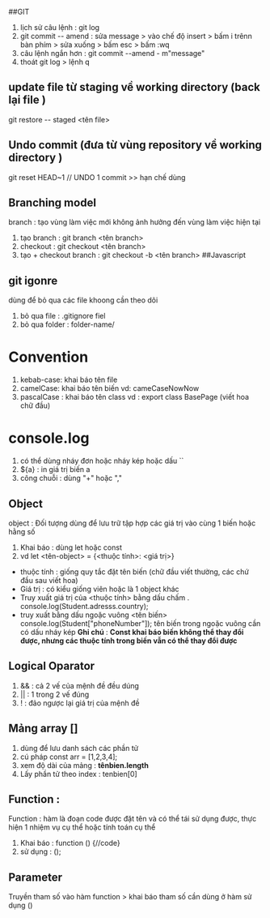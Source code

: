 ##GIT
1. lịch sử câu lệnh : git log
2. git commit -- amend : sửa message > vào chế độ insert > bấm i trênn bàn phím > sửa xuống  > bấm esc  > bấm :wq
3. câu lệnh ngắn hơn : git commit --amend - m"message"
4. thoát git log > lệnh q
## update file từ staging về working directory (back lại file )
git restore -- staged <tên file>

## Undo commit (đưa từ vùng repository về working directory )
git reset HEAD~1 // UNDO 1 commit >> hạn chế dùng
## Branching model
branch : tạo vùng làm việc mới không ảnh hưởng đến vùng làm việc hiện tại
1. tạo branch : git branch <tên branch>
2. checkout : git checkout <tên branch>
3. tạo + checkout branch  : git checkout -b <tên branch>
##Javascript
## git igonre
dùng để bỏ qua các file khoong cần theo dõi
1. bỏ qua file : .gitignore fiel
2. bỏ qua folder : folder-name/
# Convention
1. kebab-case: khai báo tên file
2. camelCase: khai báo tên biến vd: cameCaseNowNow
3. pascalCase : khai báo tên class vd : export class BasePage (viết hoa chữ đầu)
# console.log
1. có thể dùng nháy đơn hoặc nháy kép hoặc dấu  ``
2. ${a} : in giá trị biến a
3. công chuỗi : dùng "+" hoặc ","
## Object
object : Đối tượng dùng để lưu trữ tập hợp các giá trị vào cùng 1 biến hoặc hằng số
1. Khai báo : dùng let hoặc const
2. vd let <tên-object> = {<thuộc tính>: <giá trị>}
- thuộc tính : giống quy tắc đặt tên biến (chữ đầu viết thường, các chứ đầu sau viết hoa)
- Giá trị : có kiểu giống viên hoặc là 1 object khác
- Truy xuất giá trị của <thuộc tính> bằng dấu chấm . console.log(Student.adresss.country);
- truy xuất bằng dấu ngoặc vuông <tên biến> console.log(Student["phoneNumber"]); tên biến trong ngoặc vuông cần có dấu nháy kép
**Ghi chú** : **Const khai báo biến không thể thay đổi được, nhưng các thuộc tính trong biến vẫn có thể thay đổi được**

## Logical Oparator
1. && : cả 2 vế của mệnh đề đều dúng
2. || : 1 trong 2 vế đúng
3. ! : đảo ngược lại giá trị của mệnh đề

## Mảng array []
1. dùng để lưu danh sách các phần tử
2. cú pháp const arr = [1,2,3,4];
3. xem độ dài của mảng : **tênbien.length**
4. Lấy phần tử theo index : tenbien[0]
## Function :
Function : hàm là đoạn code được đặt tên và có thể tái sử dụng được, thực hiện 1 nhiệm vụ cụ thể hoặc tính toán cụ thể
1. Khai báo : function <nameFunction>() {//code}
2. sử dụng : <nameFunction>();
## Parameter
Truyền tham số vào hàm function > khai báo tham số cần dùng ở hàm sử dụng ()

